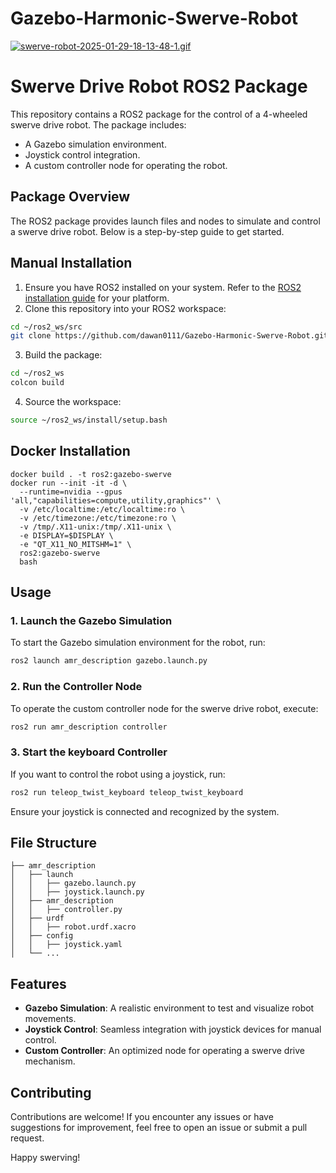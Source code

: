 # Gazebo-Harmonic-Swerve-Robot
[![swerve-robot-2025-01-29-18-13-48-1.gif](https://i.postimg.cc/sXzpXh25/swerve-robot-2025-01-29-18-13-48-1.gif)](https://github.com/dawan0111/Gazebo-Harmonic-Swerve-Robot)


# Swerve Drive Robot ROS2 Package

This repository contains a ROS2 package for the control of a 4-wheeled swerve drive robot. The package includes:

- A Gazebo simulation environment.
- Joystick control integration.
- A custom controller node for operating the robot.

## Package Overview

The ROS2 package provides launch files and nodes to simulate and control a swerve drive robot. Below is a step-by-step guide to get started.

## Manual Installation

1. Ensure you have ROS2 installed on your system. Refer to the [ROS2 installation guide](https://docs.ros.org/en/jazzy/Installation.html) for your platform.
2. Clone this repository into your ROS2 workspace:

```bash
cd ~/ros2_ws/src
git clone https://github.com/dawan0111/Gazebo-Harmonic-Swerve-Robot.git
```
3. Build the package:

```bash
cd ~/ros2_ws
colcon build
```
4. Source the workspace:

```bash
source ~/ros2_ws/install/setup.bash
```

## Docker Installation
```
docker build . -t ros2:gazebo-swerve
docker run --init -it -d \
  --runtime=nvidia --gpus 'all,"capabilities=compute,utility,graphics"' \
  -v /etc/localtime:/etc/localtime:ro \
  -v /etc/timezone:/etc/timezone:ro \
  -v /tmp/.X11-unix:/tmp/.X11-unix \
  -e DISPLAY=$DISPLAY \
  -e "QT_X11_NO_MITSHM=1" \
  ros2:gazebo-swerve
  bash
```

## Usage

### 1. Launch the Gazebo Simulation

To start the Gazebo simulation environment for the robot, run:

```bash
ros2 launch amr_description gazebo.launch.py
```

### 2. Run the Controller Node

To operate the custom controller node for the swerve drive robot, execute:

```bash
ros2 run amr_description controller
```

### 3. Start the keyboard Controller

If you want to control the robot using a joystick, run:

```bash
ros2 run teleop_twist_keyboard teleop_twist_keyboard
```

Ensure your joystick is connected and recognized by the system.

## File Structure

```
├── amr_description
│   ├── launch
│   │   ├── gazebo.launch.py
│   │   ├── joystick.launch.py
│   ├── amr_description
│   │   ├── controller.py
│   ├── urdf
│   │   ├── robot.urdf.xacro
│   ├── config
│   │   ├── joystick.yaml
│   └── ...
```

## Features

- **Gazebo Simulation**: A realistic environment to test and visualize robot movements.
- **Joystick Control**: Seamless integration with joystick devices for manual control.
- **Custom Controller**: An optimized node for operating a swerve drive mechanism.

## Contributing

Contributions are welcome! If you encounter any issues or have suggestions for improvement, feel free to open an issue or submit a pull request.



Happy swerving!
